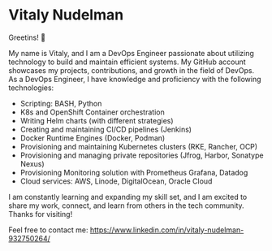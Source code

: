#  Vitaly Nudelman

Greetins! 👋

My name is Vitaly, and I am a DevOps Engineer passionate about utilizing technology to build and maintain efficient systems. My GitHub account showcases my projects, contributions, and growth in the field of DevOps.
As a DevOps Engineer, I have knowledge and proficiency with the following technologies:

* Scripting: BASH, Python
* K8s and OpenShift Container orchestration
* Writing Helm charts (with different strategies)
* Creating and maintaining CI/CD pipelines (Jenkins)
* Docker Runtime Engines (Docker, Podman)
* Provisioning and maintaining Kubernetes clusters (RKE, Rancher, OCP)
* Provisioning and managing private repositories (Jfrog, Harbor, Sonatype Nexus)
* Provisioning Monitoring solution with Prometheus Grafana, Datadog
* Cloud services: AWS, Linode, DigitalOcean, Oracle Cloud


I am constantly learning and expanding my skill set, and I am excited to share my work, connect, and learn from others in the tech community. Thanks for visiting!

Feel free to contact me: https://www.linkedin.com/in/vitaly-nudelman-932750264/
